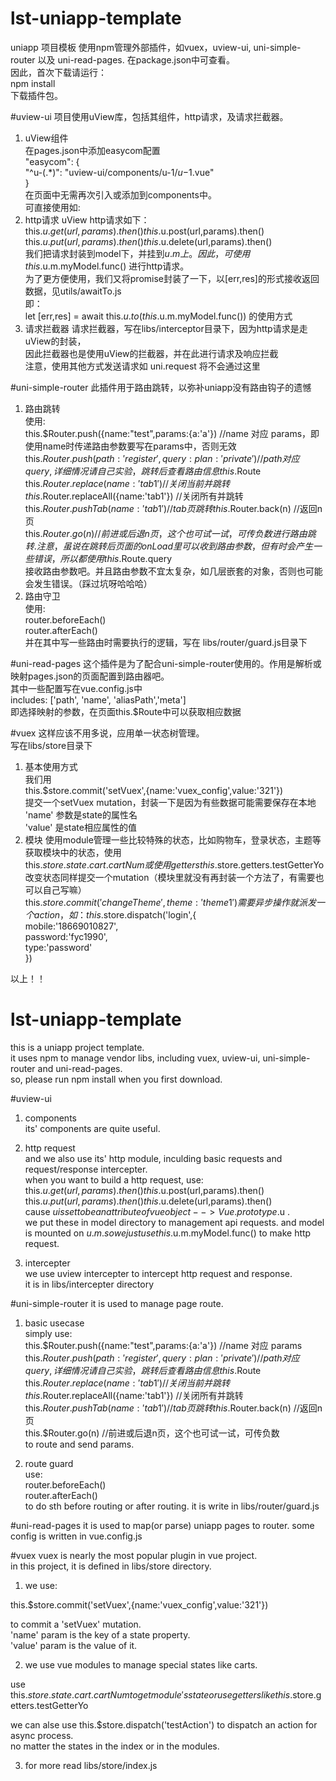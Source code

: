 # lst-uniapp-template
uniapp 项目模板
使用npm管理外部插件，如vuex，uview-ui, uni-simple-router 以及 uni-read-pages. 在package.json中可查看。  
因此，首次下载请运行：  
		npm install  
下载插件包。

#uview-ui
项目使用uView库，包括其组件，http请求，及请求拦截器。  
1. uView组件  
在pages.json中添加easycom配置  
	"easycom": {  
		"^u-(.*)": "uview-ui/components/u-$1/u-$1.vue"  
	}  
在页面中无需再次引入或添加到components中。  
可直接使用如: <u-button></u-button>  
2. http请求
uView http请求如下：  
		this.$u.get(url,params).then()  
		this.$u.post(url,params).then()  
		this.$u.put(url,params).then()  
		this.$u.delete(url,params).then()  
我们把请求封装到model下，并挂到$u.m上。  
因此，可使用 this.$u.m.myModel.func() 进行http请求。  
为了更方便使用，我们又将promise封装了一下，以[err,res]的形式接收返回数据，见utils/awaitTo.js  
即：  
		let [err,res] = await this.$u.to(this.$u.m.myModel.func())
的使用方式  
3. 请求拦截器
请求拦截器，写在libs/interceptor目录下，因为http请求是走uView的封装，  
因此拦截器也是使用uView的拦截器，并在此进行请求及响应拦截  
注意，使用其他方式发送请求如 uni.request 将不会通过这里  


#uni-simple-router
此插件用于路由跳转，以弥补uniapp没有路由钩子的遗憾
1. 路由跳转  
使用:  
		this.$Router.push({name:"test",params:{a:'a'}) //name 对应 params，即使用name时传递路由参数要写在params中，否则无效  
		this.$Router.push({ path: 'register', query: { plan: 'private' }}) //path 对应 query, 详细情况请自己实验，跳转后查看路由信息 this.$Route  
		this.$Router.replace({name:'tab1'}) //关闭当前并跳转  
		this.$Router.replaceAll({name:'tab1'}) //关闭所有并跳转  
		this.$Router.pushTab({name:'tab1'}) //tab页跳转  
		this.$Router.back(n) //返回n页  
		this.$Router.go(n) //前进或后退n页，这个也可试一试，可传负数  
进行路由跳转.  
注意，虽说在跳转后页面的onLoad里可以收到路由参数，但有时会产生一些错误，所以都使用  
		this.$Route.query  
接收路由参数吧。并且路由参数不宜太复杂，如几层嵌套的对象，否则也可能会发生错误。（踩过坑呀哈哈哈）  
2. 路由守卫  
使用:  
		router.beforeEach()  
		router.afterEach()  
并在其中写一些路由时需要执行的逻辑，写在 libs/router/guard.js目录下  


#uni-read-pages
这个插件是为了配合uni-simple-router使用的。作用是解析或映射pages.json的页面配置到路由器吧。  
其中一些配置写在vue.config.js中  
		includes: ['path', 'name', 'aliasPath','meta']  
即选择映射的参数，在页面this.$Route中可以获取相应数据  


#vuex
这样应该不用多说，应用单一状态树管理。  
写在libs/store目录下  
1. 基本使用方式  
我们用  
		this.$store.commit('setVuex',{name:'vuex_config',value:'321'})  
提交一个setVuex mutation，封装一下是因为有些数据可能需要保存在本地  
'name' 参数是state的属性名  
'value' 是state相应属性的值  
2. 模块
使用module管理一些比较特殊的状态，比如购物车，登录状态，主题等  
获取模块中的状态，使用  
		this.$store.state.cart.cartNum    
或使用getters  
		this.$store.getters.testGetterYo
改变状态同样提交一个mutation（模块里就没有再封装一个方法了，有需要也可以自己写嘛）  
		this.$store.commit('changeTheme',{theme:'theme1'})
需要异步操作就派发一个action，如：  
		this.$store.dispatch('login',{  
			mobile:'18669010827',  
			password:'fyc1990',  
			type:'password'  
		})  

以上！！


# lst-uniapp-template

this is a uniapp project template.  
it uses npm to manage vendor libs, including vuex, uview-ui, uni-simple-router and uni-read-pages.  
so, please run npm install when you first download.  

#uview-ui
1. components  
its' components are quite useful.  

2. http request  
and we also use its' http module, inculding basic requests and request/response intercepter.  
when you want to build a http request, use:  
         this.$u.get(url,params).then()  
         this.$u.post(url,params).then()  
         this.$u.put(url,params).then()  
         this.$u.delete(url,params).then()  
cause $u is set to be an attribute of vue object --> Vue.prototype.$u .  
we put these in model directory to management api requests. and model is mounted on $u.m .  
so we just use this.$u.m.myModel.func() to make http request.  

3. intercepter  
we use uview intercepter to intercept http request and response.  
it is in libs/intercepter directory  

#uni-simple-router
it is used to manage page route.

1. basic usecase  
simply use:  
         this.$Router.push({name:"test",params:{a:'a'}) //name 对应 params  
         this.$Router.push({ path: 'register', query: { plan: 'private' }}) //path 对应 query, 详细情况请自己实验，跳转后查看路由信息 this.$Route  
         this.$Router.replace({name:'tab1'}) //关闭当前并跳转  
         this.$Router.replaceAll({name:'tab1'}) //关闭所有并跳转  
         this.$Router.pushTab({name:'tab1'}) //tab页跳转  
         this.$Router.back(n) //返回n页  
         this.$Router.go(n) //前进或后退n页，这个也可试一试，可传负数  
to route and send params.

2. route guard  
use:  
         router.beforeEach()  
         router.afterEach()  
to do sth before routing or after routing. it is write in libs/router/guard.js


#uni-read-pages
it is used to map(or parse) uniapp pages to router. some config is written in vue.config.js  



#vuex
vuex is nearly the most popular plugin in vue project.  
in this project, it is defined in libs/store directory.  

1. we use:  

this.$store.commit('setVuex',{name:'vuex_config',value:'321'})  

to commit a 'setVuex' mutation.  
'name' param is the key of a state property.  
'value' param is the value of it.  

2. we use vue modules to manage special states like carts.  

use this.$store.state.cart.cartNum to get module's state  
or use getters like this.$store.getters.testGetterYo  

we can alse use this.$store.dispatch('testAction') to dispatch an action for async process.  
no matter the states in the index or in the modules.  

3. for more
read libs/store/index.js   
